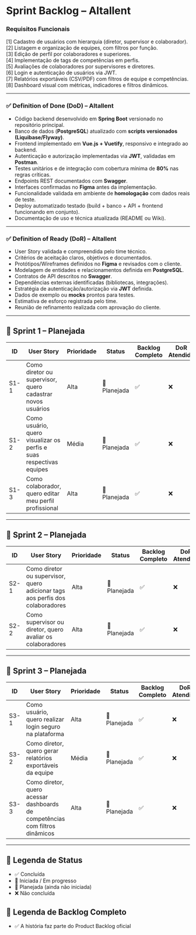 # Sprint Backlog – Altallent

### Requisitos Funcionais

[1] Cadastro de usuários com hierarquia (diretor, supervisor e colaborador).  
[2] Listagem e organização de equipes, com filtros por função.  
[3] Edição de perfil por colaboradores e superiores.  
[4] Implementação de tags de competências em perfis.  
[5] Avaliações de colaboradores por supervisores e diretores.  
[6] Login e autenticação de usuários via JWT.  
[7] Relatórios exportáveis (CSV/PDF) com filtros de equipe e competências.  
[8] Dashboard visual com métricas, indicadores e filtros dinâmicos.  

---

### ✅ Definition of Done (DoD) – Altallent

- Código backend desenvolvido em **Spring Boot** versionado no repositório principal.  
- Banco de dados (**PostgreSQL**) atualizado com **scripts versionados (Liquibase/Flyway)**.  
- Frontend implementado em **Vue.js + Vuetify**, responsivo e integrado ao backend.  
- Autenticação e autorização implementadas via **JWT**, validadas em **Postman**.  
- Testes unitários e de integração com cobertura mínima de **80%** nas regras críticas.  
- Endpoints REST documentados com **Swagger**.  
- Interfaces confirmadas no **Figma** antes da implementação.  
- Funcionalidade validada em ambiente de **homologação** com dados reais de teste.  
- Deploy automatizado testado (build + banco + API + frontend funcionando em conjunto).  
- Documentação de uso e técnica atualizada (README ou Wiki).  

---

### ✅ Definition of Ready (DoR) – Altallent

- User Story validada e compreendida pelo time técnico.  
- Critérios de aceitação claros, objetivos e documentados.  
- Protótipos/Wireframes definidos no **Figma** e revisados com o cliente.  
- Modelagem de entidades e relacionamentos definida em **PostgreSQL**.  
- Contratos de API descritos no **Swagger**.  
- Dependências externas identificadas (bibliotecas, integrações).  
- Estratégia de autenticação/autorização via **JWT** definida.  
- Dados de exemplo ou **mocks** prontos para testes.  
- Estimativa de esforço registrada pelo time.  
- Reunião de refinamento realizada com aprovação do cliente.  

---

## 🚀 Sprint 1 – Planejada

| ID   | User Story                                                                 | Prioridade | Status        | Backlog Completo | DoR Atendido | DoD Atendido | Requisito Referenciado |
|------|----------------------------------------------------------------------------|------------|---------------|------------------|--------------|--------------|------------------------|
| S1-1 | Como diretor ou supervisor, quero cadastrar novos usuários                 | Alta       | 🚀 Planejada  | ✅                | ❌            | ❌            | [1] Cadastro de usuários com hierarquia |
| S1-2 | Como usuário, quero visualizar os perfis e suas respectivas equipes        | Média      | 🚀 Planejada  | ✅                | ❌            | ❌            | [2] Listagem e organização de equipes |
| S1-3 | Como colaborador, quero editar meu perfil profissional                     | Alta       | 🚀 Planejada  | ✅                | ❌            | ❌            | [3] Edição de perfil |

---

## 🚀 Sprint 2 – Planejada

| ID   | User Story                                                                 | Prioridade | Status        | Backlog Completo | DoR Atendido | DoD Atendido | Requisito Referenciado |
|------|----------------------------------------------------------------------------|------------|---------------|------------------|--------------|--------------|------------------------|
| S2-1 | Como diretor ou supervisor, quero adicionar tags aos perfis dos colaboradores | Alta     | 🚀 Planejada  | ✅                | ❌            | ❌            | [4] Implementação de tags |
| S2-2 | Como supervisor ou diretor, quero avaliar os colaboradores                 | Alta       | 🚀 Planejada  | ✅                | ❌            | ❌            | [5] Avaliações de colaboradores |

---

## 🚀 Sprint 3 – Planejada

| ID   | User Story                                                                 | Prioridade | Status        | Backlog Completo | DoR Atendido | DoD Atendido | Requisito Referenciado |
|------|----------------------------------------------------------------------------|------------|---------------|------------------|--------------|--------------|------------------------|
| S3-1 | Como usuário, quero realizar login seguro na plataforma                    | Alta       | 🚀 Planejada  | ✅                | ❌            | ❌            | [6] Login e autenticação via JWT |
| S3-2 | Como diretor, quero gerar relatórios exportáveis da equipe                 | Média      | 🚀 Planejada  | ✅                | ❌            | ❌            | [7] Relatórios exportáveis |
| S3-3 | Como diretor, quero acessar dashboards de competências com filtros dinâmicos | Alta     | 🚀 Planejada  | ✅                | ❌            | ❌            | [8] Dashboard visual |

---

## 📌 Legenda de Status

- ✅ Concluída  
- 🔄 Iniciada / Em progresso  
- 🚀 Planejada (ainda não iniciada)  
- ❌ Não concluída  

## 📌 Legenda de Backlog Completo

- ✅ A história faz parte do Product Backlog oficial  
